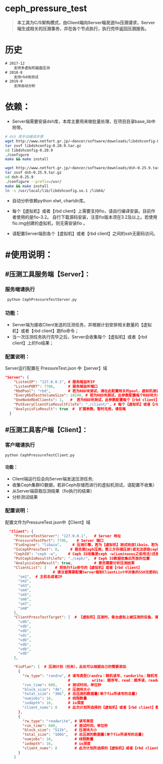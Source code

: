 # ceph_pressure_test
> **本工具为C/S架构模式，由Client端向Server端发送fio压测请求，Server端生成相关的压测事务，并在各个节点执行，执行完毕返回压测报告。**

# 历史

```tex
# 2017-12
 	支持多虚拟机磁盘压测
# 2018-8
	支持rbd块测试
# 2019-9
	支持自动分析
```

# 依赖：

- Server端需要安装dsh库，本库主要用来做批量处理，在项目目录base_lib中附带。

```bash
# dsh 库手动编译步骤
wget http://www.netfort.gr.jp/~dancer/software/downloads/libdshconfig-0.20.9.tar.gz
tar zxvf libdshconfig-0.20.9.tar.gz
cd libdshconfig-0.20.9
./configure
make && make install

wget http://www.netfort.gr.jp/~dancer/software/downloads/dsh-0.25.9.tar.gz
tar zxvf dsh-0.25.9.tar.gz
cd dsh-0.25.9
./configure --prefix=/usr/
make && make install
ln -s /usr/local/lib/libdshconfig.so.1 /lib64/
```

- 自动分析依赖python xlwt, chartdir库。
- 每个【虚拟机】或者【rbd client】上需要支持fio，请自行编译安装。目前作者使用的是fio-3.2。 自行下载源码安装，注意fio版本须在3.2及以上。若使用fio.img创建的虚拟机，则无需安装fio 。

- 请配置Server端到各个【虚拟机】或者【rbd client】之间的ssh无密码访问。

# #使用说明：

## #压测工具服务端【Server】：

### 服务端请执行
```python
 python CephPressureTestServer.py
```

### 功能：

- Server端为接收Client发送的压测任务，并根据计划安排相关数量的【虚拟机】或者【rbd client】跑fio命令；
- 当一次压测任务执行完毕之后，Server会收集每个【虚拟机】或者【rbd client】上的fio结果；

### 配置说明：

Server运行配置在 PressureTest.json 中【server】域

```json
"Server": {
	"ListenIP": "127.0.0.1", # 服务端监听IP  
    "ListenPORT": 7706,      # 服务端监听端口  
    "RbdPool": "rbd",        # 若为RBD块测试，请在此配置相关的pool，虚拟机测试请忽略此参数  
    "EveryRbdTestVolumeSize": 10240, # 若为RBD块测试，此参数配置每个RBD块大小（单位M），虚拟机测试请                                      # 忽略此参数
    "OneNodeRbdClients": 1,   #  若为RBD块测试，此参数配置每个【rbd client】上跑的fio数量，虚拟机测								#  试请忽略参数
    "PutEveryClientFioResultFileTo": "./client/", # 每个【虚拟机】或者【rbd client】上fio运行结                                                   # 果被Server回收后放的位置
    "AnalysisFioResult": true  #  扩展参数，暂时无用，请忽略 
  }
```

## #压测工具客户端【Client】：        

### 客户端请执行 
```python
python CephPressureTestClient.py
```

#### 功能：

- Client端运行后会向Server端发送压测任务;
- 收集Ceph集群IO数据，若非Ceph存储而进行的虚拟机测试，请配置不收集）
- 从Server端获取压测结果（fio执行的结果）
- 分析测试结果

### 配置说明：

配置文件为PressureTest.json中【Client】域

```json
  "Client": {
    "PressureTestServer": "127.0.0.1",   # Server 地址
    "PressureTestPort": 7706,    # Server 端口  
    "FioEngine": "libaio",     # 压测引擎，若为【虚拟机】测试则选libaio，若为RBD测试则选rbd  
    "IsCephPressTest": 0,     # 是否是Ceph压测，第三方存储压测(或无法获取ceph集群数据)，请配置0  
    "CephIO": "ceph -w",     # Ceph IO收集是ceph -w(Luminuous之前用法)还是 ceph -s(Luminous及之后的版本)
    "PutCephIoResultFileTo": "./ceph/",  # Ceph IO数据收集后所放的位置
    "AnalysisCephResult": true,          # 是否需要分析压测结果  
    "ClientList": [    # 将执行fio命令的【虚拟机】或者【rbd client】 
                      # 请注意需要配置Server端到ClientList中对象的SSH无密码访问                 
      "sm1",  # 主机名或者IP
      "sm2",
      "sm3",
      "sm4",
      "sm5",
      "sm6",
      "sm7",
      "sm8"
    ],
    "ClientPressTestTarget": [  # 【虚拟机】压测时，每台虚拟上被压测的设备，请于上面虚机一一对应，RBD                                 # 压测请忽略此选项
      "vdb",
      "vdb",
      "vdb",
      "vdc",
      "vdb",
      "vdb",
      "vdb",
      "vdb"
    ],

    "FioPlan": [  # 压测计划（任务），此处可以根据自己的需要添加
      {
        "rw_type": "randrw", # 读写类型{randrw：随机读写，randwrite：随机写，randread：随机读,
                             #          write: 顺序写，read：顺序读，readwrite(rw)：顺序读写}
        "run_time": 600,     # 测试时间，单位秒 
        "block_size": "4k",  # 压测块大小  
        "total_size": "30G", # 总压测的数据量(单个fio所读写的总量)  
        "numjobs": 16,       # 线程数量  
        "iodepth": 16,       # io深度  
        "client_nums": 8     # 此次计划所选择的【虚拟机】或者【rbd client】数量
      },
      {
        "rw_type": "readwrite", # 读写类型
        "run_time": 600,        # 测试时间，单位秒
        "block_size": "512k",   # 压测块大小  
        "total_size": "100G",   # 总压测的数据量(单个fio所读写的总量)
        "numjobs": 16,          # 线程数量  
        "iodepth": 16,          # io深度  
        "client_nums": 8        # 此次计划所选择的【虚拟机】或者【rbd client】数量
      }
    ]
```
